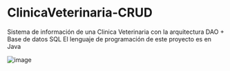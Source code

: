 # ClinicaVeterinaria-CRUD
Sistema de información de una Clinica Veterinaria con la arquitectura DAO + Base de datos SQL
El lenguaje de programación de este proyecto es en Java

![image](https://github.com/yal266/ClinicaVeterinaria-CRUD/assets/144740232/724649de-ae8e-4646-b5ec-a3c018782014)

